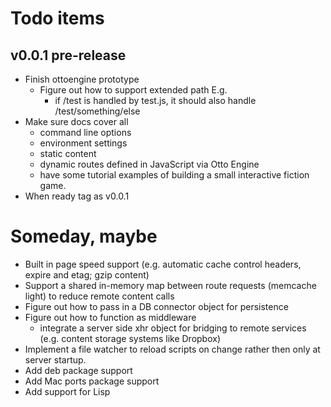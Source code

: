 
# Todo items

## v0.0.1 pre-release

+ Finish ottoengine prototype
    - Figure out how to support extended path E.g.
        + if /test is handled by test.js, it should also handle /test/something/else
+ Make sure docs cover all 
    - command line options
    - environment settings
    - static content 
    - dynamic routes defined in JavaScript via Otto Engine
    - have some tutorial examples of building a small interactive fiction game.
+ When ready tag as v0.0.1


# Someday, maybe

+ Built in page speed support (e.g. automatic cache control headers, expire and etag; gzip content)
+ Support a shared in-memory map between route requests (memcache light) to reduce remote content calls
+ Figure out how to pass in a DB connector object for persistence
+ Figure out how to function as middleware
    - integrate a server side xhr object for bridging to remote services (e.g. content storage systems like Dropbox)
+ Implement a file watcher to reload scripts on change rather then only at server startup.
+ Add deb package support
+ Add Mac ports package support
+ Add support for Lisp

